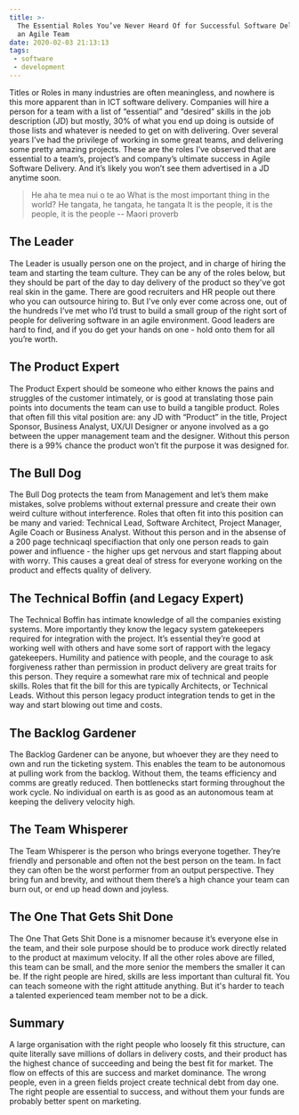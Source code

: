 ```yaml
---
title: >-
  The Essential Roles You’ve Never Heard Of for Successful Software Delivery in
  an Agile Team
date: 2020-02-03 21:13:13
tags:
 - software
 - development
---
```


Titles or Roles in many industries are often meaningless, and nowhere is this more apparent than in ICT software delivery. Companies will hire a person for a team with a list of “essential” and “desired” skills in the job description (JD) but mostly, 30% of what you end up doing is outside of those lists and whatever is needed to get on with delivering. Over several years I’ve had the privilege of working in some great teams, and delivering some pretty amazing projects. These are the roles I’ve observed that are essential to a team’s, project’s and company’s ultimate success in Agile Software Delivery. And it’s likely you won’t see them advertised in a JD anytime soon.

> He aha te mea nui o te ao
> What is the most important thing in the world?
> He tangata, he tangata, he tangata
> It is the people, it is the people, it is the people
> -- Maori proverb

## The Leader

The Leader is usually person one on the project, and in charge of hiring the team and starting the team culture. They can be any of the roles below, but they should be part of the day to day delivery of the product so they've got real skin in the game. There are good recruiters and HR people out there who you can outsource hiring to. But I’ve only ever come across one, out of the hundreds I’ve met who I’d trust to build a small group of the right sort of people for delivering software in an agile environment. Good leaders are hard to find, and if you do get your hands on one - hold onto them for all you’re worth.

## The Product Expert

The Product Expert should be someone who either knows the pains and struggles of the customer intimately, or is good at translating those pain points into documents the team can use to build a tangible product. Roles that often fill this vital position are: any JD with “Product” in the title, Project Sponsor, Business Analyst, UX/UI Designer or anyone involved as a go between the upper management team and the designer. Without this person there is a 99% chance the product won’t fit the purpose it was designed for.

## The Bull Dog

The Bull Dog protects the team from Management and let’s them make mistakes, solve problems without external pressure and create their own weird culture without interference. Roles that often fit into this position can be many and varied: Technical Lead, Software Architect, Project Manager, Agile Coach or Business Analyst. Without this person and in the absense of a 200 page technicaql specifiaction that only one person reads to gain power and influence - the higher ups get nervous and start flapping about with worry. This causes a great deal of stress for everyone working on the product and effects quality of delivery.

## The Technical Boffin (and Legacy Expert)

The Technical Boffin has intimate knowledge of all the companies existing systems. More importantly they know the legacy system gatekeepers required for integration with the project. It’s essential they’re good at working well with others and have some sort of rapport with the legacy gatekeepers. Humility and patience with people, and the courage to ask forgiveness rather than permission in product delivery are great traits for this person. They require a somewhat rare mix of technical and people skills. Roles that fit the bill for this are typically Architects, or Technical Leads. Without this person legacy product integration tends to get in the way and start blowing out time and costs.

## The Backlog Gardener

The Backlog Gardener can be anyone, but whoever they are they need to own and run the ticketing system. This enables the team to be autonomous at pulling work from the backlog. Without them, the teams efficiency and comms are greatly reduced. Then bottlenecks start forming throughout the work cycle. No individual on earth is as good as an autonomous team at keeping the delivery velocity high.

## The Team Whisperer

The Team Whisperer is the person who brings everyone together. They’re friendly and personable and often not the best person on the team. In fact they can often be the worst performer from an output perspective. They bring fun and brevity, and without them there’s a high chance your team can burn out, or end up head down and joyless.

## The One That Gets Shit Done

The One That Gets Shit Done is a misnomer because it’s everyone else in the team, and their sole purpose should be to produce work directly related to the product at maximum velocity. If all the other roles above are filled, this team can be small, and the more senior the members the smaller it can be. If the right people are hired, skills are less important than cultural fit. You can teach someone with the right attitude anything. But it's harder to teach a talented experienced team member not to be a dick.

## Summary

A large organisation with the right people who loosely fit this structure, can quite literally save millions of dollars in delivery costs, and their product has the highest chance of succeeding and being the best fit for market. The flow on effects of this are success and market dominance. The wrong people, even in a green fields project create technical debt from day one. The right people are essential to success, and without them your funds are probably better spent on marketing.
